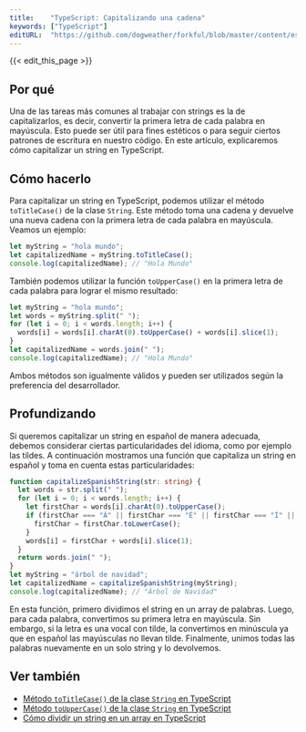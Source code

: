 ```yaml
---
title:    "TypeScript: Capitalizando una cadena"
keywords: ["TypeScript"]
editURL:  "https://github.com/dogweather/forkful/blob/master/content/es/typescript/capitalizing-a-string.md"
---
```


{{< edit_this_page >}}

## Por qué

Una de las tareas más comunes al trabajar con strings es la de capitalizarlos, es decir, convertir la primera letra de cada palabra en mayúscula. Esto puede ser útil para fines estéticos o para seguir ciertos patrones de escritura en nuestro código. En este artículo, explicaremos cómo capitalizar un string en TypeScript.

## Cómo hacerlo

Para capitalizar un string en TypeScript, podemos utilizar el método `toTitleCase()` de la clase `String`. Este método toma una cadena y devuelve una nueva cadena con la primera letra de cada palabra en mayúscula. Veamos un ejemplo:

```TypeScript
let myString = "hola mundo";
let capitalizedName = myString.toTitleCase();
console.log(capitalizedName); // "Hola Mundo"
```

También podemos utilizar la función `toUpperCase()` en la primera letra de cada palabra para lograr el mismo resultado:

```TypeScript
let myString = "hola mundo";
let words = myString.split(" ");
for (let i = 0; i < words.length; i++) {
  words[i] = words[i].charAt(0).toUpperCase() + words[i].slice(1);
} 
let capitalizedName = words.join(" ");
console.log(capitalizedName); // "Hola Mundo"
```

Ambos métodos son igualmente válidos y pueden ser utilizados según la preferencia del desarrollador.

## Profundizando

Si queremos capitalizar un string en español de manera adecuada, debemos considerar ciertas particularidades del idioma, como por ejemplo las tildes. A continuación mostramos una función que capitaliza un string en español y toma en cuenta estas particularidades:

```TypeScript
function capitalizeSpanishString(str: string) {
  let words = str.split(" ");
  for (let i = 0; i < words.length; i++) {
    let firstChar = words[i].charAt(0).toUpperCase();
    if (firstChar === "Á" || firstChar === "É" || firstChar === "Í" || firstChar === "Ó" || firstChar === "Ú") {
      firstChar = firstChar.toLowerCase();
    }
    words[i] = firstChar + words[i].slice(1);
  }
  return words.join(" ");
}
let myString = "árbol de navidad";
let capitalizedName = capitalizeSpanishString(myString);
console.log(capitalizedName); // "Árbol de Navidad"
```

En esta función, primero dividimos el string en un array de palabras. Luego, para cada palabra, convertimos su primera letra en mayúscula. Sin embargo, si la letra es una vocal con tilde, la convertimos en minúscula ya que en español las mayúsculas no llevan tilde. Finalmente, unimos todas las palabras nuevamente en un solo string y lo devolvemos.

## Ver también

- [Método `toTitleCase()` de la clase `String` en TypeScript](https://www.typescriptlang.org/docs/handbook/utility-types.html#stringtypes-tostringtype)
- [Método `toUpperCase()` de la clase `String` en TypeScript](https://www.typescriptlang.org/docs/handbook/utility-types.html#stringtypes-utype)
- [Cómo dividir un string en un array en TypeScript](https://www.typescriptlang.org/docs/handbook/strings.html#split)